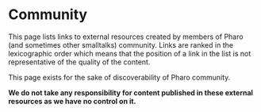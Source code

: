 # Community
This page lists links to external resources created by members of Pharo (and sometimes other smalltalks) community.
Links are ranked in the lexicographic order which means that the position of a link in the list is not representative of the quality of the content.

This page exists for the sake of discoverability of Pharo community.

**We do not take any responsibility for content published in these external resources as we have no control on it.**

